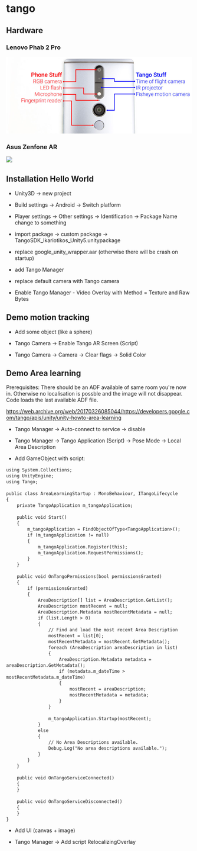 # tango

## Hardware

### Lenovo Phab 2 Pro

<img src="tango.jpg">

### Asus Zenfone AR

<img src= "http://gadgethubspot.com/wp-content/myimages/2017/07/zpa2.png"/>


## Installation Hello World

- Unity3D -> new project

- Build settings -> Android -> Switch platform

- Player settings -> Other settings -> Identification -> Package Name change to something

- import package -> custom package -> TangoSDK_Ikariotikos_Unity5.unitypackage

- replace google_unity_wrapper.aar (otherwise there will be crash on startup)

- add Tango Manager

- replace default camera with Tango camera

- Enable Tango Manager - Video Overlay with Method = Texture and Raw Bytes

## Demo motion tracking

- Add some object (like a sphere)

- Tango Camera -> Enable Tango AR Screen (Script)

- Tango Camera -> Camera -> Clear flags -> Solid Color

## Demo Area learning

Prerequisites: There should be an ADF available of same room you're now in. Otherwise no localisation is possble and the image will
not disappear. Code loads the last available ADF file.

https://web.archive.org/web/20170326085044/https://developers.google.com/tango/apis/unity/unity-howto-area-learning

- Tango Manager -> Auto-connect to service -> disable

- Tango Manager -> Tango Application (Script) -> Pose Mode -> Local Area Description

- Add GameObject with script:

```
using System.Collections;
using UnityEngine;
using Tango;

public class AreaLearningStartup : MonoBehaviour, ITangoLifecycle
{
    private TangoApplication m_tangoApplication;

    public void Start()
    {
        m_tangoApplication = FindObjectOfType<TangoApplication>();
        if (m_tangoApplication != null)
        {
            m_tangoApplication.Register(this);
            m_tangoApplication.RequestPermissions();
        }
    }

    public void OnTangoPermissions(bool permissionsGranted)
    {
        if (permissionsGranted)
        {
            AreaDescription[] list = AreaDescription.GetList();
            AreaDescription mostRecent = null;
            AreaDescription.Metadata mostRecentMetadata = null;
            if (list.Length > 0)
            {
                // Find and load the most recent Area Description
                mostRecent = list[0];
                mostRecentMetadata = mostRecent.GetMetadata();
                foreach (AreaDescription areaDescription in list)
                {
                    AreaDescription.Metadata metadata = areaDescription.GetMetadata();
                    if (metadata.m_dateTime > mostRecentMetadata.m_dateTime)
                    {
                        mostRecent = areaDescription;
                        mostRecentMetadata = metadata;
                    }
                }

                m_tangoApplication.Startup(mostRecent);
            }
            else
            {
                // No Area Descriptions available.
                Debug.Log("No area descriptions available.");
            }
        }
    }

    public void OnTangoServiceConnected()
    {
    }

    public void OnTangoServiceDisconnected()
    {
    }
}
```

- Add UI (canvas + image)

- Tango Manager -> Add script RelocalizingOverlay 
